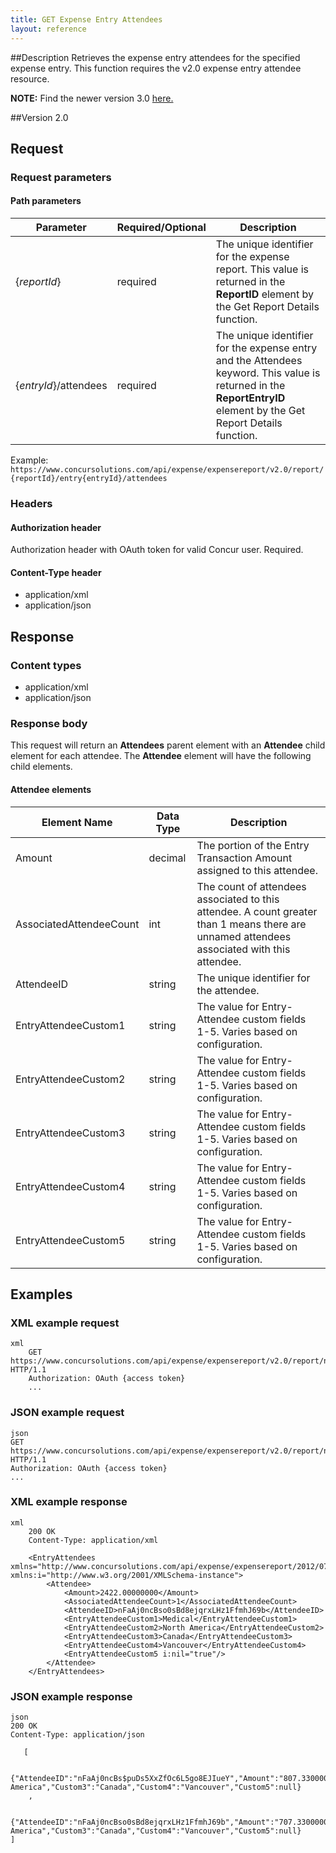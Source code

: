 ```yaml
---
title: GET Expense Entry Attendees
layout: reference
--- 
```



##Description
Retrieves the expense entry attendees for the specified expense entry. This function requires the v2.0 expense entry attendee resource.

**NOTE:** Find the newer version 3.0 [here.](/api-reference/expense/expense-report/expense-entry-attendee.html#get)

##Version
2.0

## Request

### Request parameters

#### Path parameters

| Parameter |Required/Optional| Description |
|-----------------|--------|-----------------------------|
| {_reportId_} | required | The unique identifier for the expense report. This value is returned in the **ReportID** element by the Get Report Details function. |
| {_entryId_}/attendees | required | The unique identifier for the expense entry and the Attendees keyword. This value is returned in the **ReportEntryID** element by the Get Report Details function. |

Example: `https://www.concursolutions.com/api/expense/expensereport/v2.0/report/{reportId}/entry{entryId}/attendees`

### Headers

#### Authorization header

Authorization header with OAuth token for valid Concur user. Required.

#### Content-Type header

* application/xml
* application/json

## Response

### Content types

* application/xml
* application/json

### Response body

This request will return an **Attendees** parent element with an **Attendee** child element for each attendee. The **Attendee** element will have the following child elements.

#### Attendee elements

|       Element Name      | Data Type | Description |
| ----------------------- | --------- | ----------- |
| Amount                   | decimal   | The portion of the Entry Transaction Amount assigned to this attendee.|
| AssociatedAttendeeCount  | int       | The count of attendees associated to this attendee. A count greater than 1 means there are unnamed attendees associated with this attendee.            |
| AttendeeID               | string    | The unique identifier for the attendee.|
| EntryAttendeeCustom1     | string    | The value for Entry-Attendee custom fields 1-5. Varies based on configuration.|
| EntryAttendeeCustom2  | string    | The value for Entry-Attendee custom fields 1-5. Varies based on configuration.|
| EntryAttendeeCustom3  | string    | The value for Entry-Attendee custom fields 1-5. Varies based on configuration.|
| EntryAttendeeCustom4   | string    | The value for Entry-Attendee custom fields 1-5. Varies based on configuration.|
| EntryAttendeeCustom5   | string    | The value for Entry-Attendee custom fields 1-5. Varies based on configuration.|

## Examples

### XML example request

```
xml
    GET https://www.concursolutions.com/api/expense/expensereport/v2.0/report/nxxKgLlnROz3zHJBCRksaas23dsfs/entry/n7We3qWw99u1KoWTMaLhSC$pXBYzQ1UDhn/attendees HTTP/1.1
    Authorization: OAuth {access token}
    ...
```

### JSON example request

```
json
GET https://www.concursolutions.com/api/expense/expensereport/v2.0/report/nxxKgLlnROz3zHJBCRksaas23dsfs/entry/n7We3qWw99u1KoWTMaLhSC$pXBYzQ1UDhn/Attendees HTTP/1.1
Authorization: OAuth {access token}
...
```

### XML example response

```
xml
    200 OK
    Content-Type: application/xml

    <EntryAttendees xmlns="http://www.concursolutions.com/api/expense/expensereport/2012/07" xmlns:i="http://www.w3.org/2001/XMLSchema-instance">
        <Attendee>
            <Amount>2422.00000000</Amount>
            <AssociatedAttendeeCount>1</AssociatedAttendeeCount>
            <AttendeeID>nFaAj0ncBso0sBd8ejqrxLHz1FfmhJ69b</AttendeeID>
            <EntryAttendeeCustom1>Medical</EntryAttendeeCustom1>
            <EntryAttendeeCustom2>North America</EntryAttendeeCustom2>
            <EntryAttendeeCustom3>Canada</EntryAttendeeCustom3>
            <EntryAttendeeCustom4>Vancouver</EntryAttendeeCustom4>
            <EntryAttendeeCustom5 i:nil="true"/>
        </Attendee>
    </EntryAttendees>
```

### JSON example response

```
json
200 OK
Content-Type: application/json

   [

    {"AttendeeID":"nFaAj0ncBs$puDs5XxZfOc6L5go8EJIueY","Amount":"807.33000000","AttendeeCount":"0","Custom1":"Medical","Custom2":"North America","Custom3":"Canada","Custom4":"Vancouver","Custom5":null} 
    ,

    {"AttendeeID":"nFaAj0ncBso0sBd8ejqrxLHz1FfmhJ69b","Amount":"707.33000000","AttendeeCount":"0","Custom1":"Medical","Custom2":"North America","Custom3":"Canada","Custom4":"Vancouver","Custom5":null} 
] 
```


